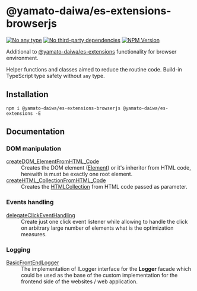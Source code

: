 # @yamato-daiwa/es-extensions-browserjs

[![No any type](https://img.shields.io/badge/Type_safety-No_any-brightgreen.svg?style=flat)]()
[![No third-party dependencies](https://img.shields.io/badge/Dependencies-No_third_party_dependencies-brightgreen.svg?style=flat)]()
[![NPM Version](https://img.shields.io/npm/v/@yamato-daiwa/es-extensions-browserjs)](https://www.npmjs.com/package/@yamato-daiwa/es-extensions-browserjs)

Additional to [@yamato-daiwa/es-extensions](https://www.npmjs.com/package/@yamato-daiwa/es-extensions) functionality 
for browser environment. 

Helper functions and classes aimed to reduce the routine code. 
Build-in TypeScript type safety without `any` type.


## Installation

```
npm i @yamato-daiwa/es-extensions-browserjs @yamato-daiwa/es-extensions -E
```


## Documentation

### DOM manipulation

<dl>

  <dt><a href="Documentation/DOM/createDOM_ElementFromHTML_Code.md">createDOM_ElementFromHTML_Code</a></dt>
  <dd>Creates the DOM element (<a href="https://developer.mozilla.org/en-US/docs/Web/API/Element">Element</a>) or it's inheritor from HTML code, herewith is must be exactly one root element.</dd>

  <dt><a href="Documentation/DOM/createHTML_CollectionFromHTML_Code.md">createHTML_CollectionFromHTML_Code</a></dt>
  <dd>Creates the <a href="https://developer.mozilla.org/en-US/docs/Web/API/HTMLCollection">HTMLCollection</a> from HTML code passed as parameter.</dd>

</dl>
  

### Events handling

<dl>
  <dt><a href="Documentation/DOM/delegateClickEventHandling.md">delegateClickEventHandling</a></dt>
  <dd>Create just one click event listener while allowing to handle the click on arbitrary large number of elements what is the optimization measures.</dd>
</dl>


### Logging

<dl>
  <dt><a href="Documentation/Logging/BasicFrontEndLogger/BasicFrontEndLogger.md">BasicFrontEndLogger</a></dt>
  <dd>The implementation of ILogger interface for the <b>Logger</b> facade which could be used as the base of the custom implementation for the frontend side of the websites / web application.</dd>
</dl>
